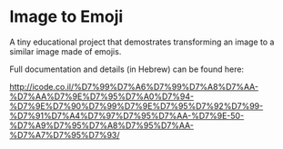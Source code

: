 # Image to Emoji

A tiny educational project that demostrates transforming an image to a similar image made of emojis.

Full documentation and details (in Hebrew) can be found here:

http://icode.co.il/%D7%99%D7%A6%D7%99%D7%A8%D7%AA-%D7%AA%D7%9E%D7%95%D7%A0%D7%94-%D7%9E%D7%90%D7%99%D7%9E%D7%95%D7%92%D7%99-%D7%91%D7%A4%D7%97%D7%95%D7%AA-%D7%9E-50-%D7%A9%D7%95%D7%A8%D7%95%D7%AA-%D7%A7%D7%95%D7%93/
